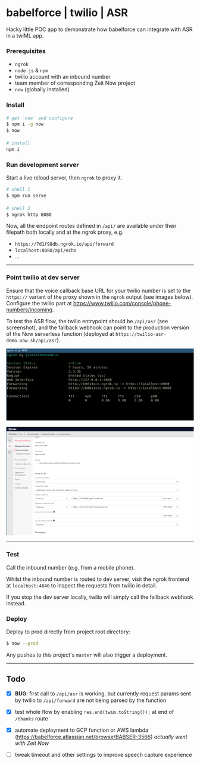 # babelforce | twilio | ASR

Hacky little POC app to demonstrate how babelforce can integrate with ASR in a twiML app.

### Prerequisites

* `ngrok`
* `node.js` & `npm`
* twilio account with an inbound number
* team member of corresponding Zeit Now project
* `now` (globally installed)

### Install

```bash
# get `now` and configure
$ npm i -g now
$ now

# install
npm i
```


### Run development server

Start a live reload server, then `ngrok` to proxy it.

```bash
# shell 1
$ npm run serve

# shell 2
$ ngrok http 8080
```

Now, all the endpoint routes defined in `/api/` are available under their filepath both locally and at the ngrok proxy, e.g.

* `https://7d1f98db.ngrok.io/api/forward`
* `localhost:8080/api/echo`
* ...



---

### Point twilio at dev server

Ensure that the voice callback base URL for your twilio number is set to the `https://` variant of the proxy shown in the `ngrok` output (see images below). Configure the twilio part at https://www.twilio.com/console/phone-numbers/incoming. 

To test the ASR flow, the twilio entrypoint should be `/api/asr` (see screenshot), and the fallback webhook can point to the production version of the Now serverless function (deployed at `https://twilio-asr-demo.now.sh/api/asr`). 

![ngrok output](assets/ngrok.png "ngrok output")

![twilio number config](assets/twilio_config.png "twilio number config")

---

### Test

Call the inbound number (e.g. from a mobile phone).

Whilst the inbound number is routed to dev server, visit the ngrok frontend at `localhost:4040` to inspect the requests from twilio in detail.

If you stop the dev server locally, twilio will simply call the fallback webhook instead.

### Deploy

Deploy to prod directly from project root directory:

```bash
$ now --prod
```

Any pushes to this project's `master` will also trigger a deployment.

---

## Todo

- [x] **BUG**: first call to `/api/asr` is working, but currently request params sent by twilio to `/api/forward` are not being parsed by the function
- [x] test whole flow by enabling `res.end(twim.toString());` at end of `/thanks` route
- [x] automate deployment to GCP function or AWS lambda (https://babelforce.atlassian.net/browse/BABSER-3566) *actually went with Zeit Now*
- [ ] tweak timeout and other settings to improve speech capture experience 



